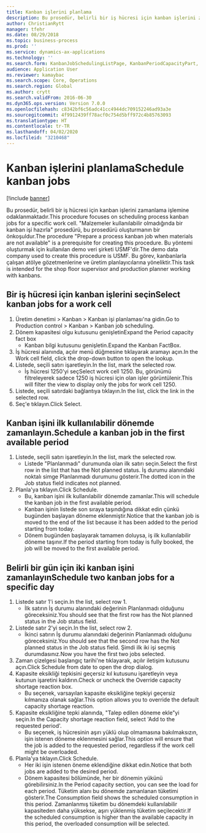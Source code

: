 ```yaml
---
title: Kanban işlerini planlama
description: Bu prosedür, belirli bir iş hücresi için kanban işlerini zamanlama işlemine odaklanmaktadır.
author: ChristianRytt
manager: tfehr
ms.date: 08/29/2018
ms.topic: business-process
ms.prod: ''
ms.service: dynamics-ax-applications
ms.technology: ''
ms.search.form: KanbanJobSchedulingListPage, KanbanPeriodCapacityPart, SysLookupMultiSelectGrid, KanbanBoardScheduleJobForward
audience: Application User
ms.reviewer: kamaybac
ms.search.scope: Core, Operations
ms.search.region: Global
ms.author: crytt
ms.search.validFrom: 2016-06-30
ms.dyn365.ops.version: Version 7.0.0
ms.openlocfilehash: c8342bf6c56adc41cc4944dc709152246ad93a3e
ms.sourcegitcommit: 4f9912439ff78acf0c754d5bff972c4b85763093
ms.translationtype: HT
ms.contentlocale: tr-TR
ms.lasthandoff: 04/02/2020
ms.locfileid: "3210468"
---
```

# <a name="schedule-kanban-jobs"></a><span data-ttu-id="0afb4-103">Kanban işlerini planlama</span><span class="sxs-lookup"><span data-stu-id="0afb4-103">Schedule kanban jobs</span></span>

[!include [banner](../../includes/banner.md)]

<span data-ttu-id="0afb4-104">Bu prosedür, belirli bir iş hücresi için kanban işlerini zamanlama işlemine odaklanmaktadır.</span><span class="sxs-lookup"><span data-stu-id="0afb4-104">This procedure focuses on scheduling process kanban jobs for a specific work cell.</span></span> <span data-ttu-id="0afb4-105">"Malzemeler kullanılabilir olmadığında bir kanban işi hazırla" prosedürü, bu prosedürü oluşturmanın bir önkoşuldur.</span><span class="sxs-lookup"><span data-stu-id="0afb4-105">The procedure "Prepare a process kanban job when materials are not available" is a prerequisite for creating this procedure.</span></span> <span data-ttu-id="0afb4-106">Bu yöntemi oluşturmak için kullanılan demo veri şirketi USMF'dir.</span><span class="sxs-lookup"><span data-stu-id="0afb4-106">The demo data company used to create this procedure is USMF.</span></span> <span data-ttu-id="0afb4-107">Bu görev, kanbanlarla çalışan atölye gözetmenlerine ve üretim planlayıcılarına yöneliktir.</span><span class="sxs-lookup"><span data-stu-id="0afb4-107">This task is intended for the shop floor supervisor and production planner working with kanbans.</span></span>


## <a name="select-kanban-jobs-for-a-work-cell"></a><span data-ttu-id="0afb4-108">Bir iş hücresi için kanban işlerini seçin</span><span class="sxs-lookup"><span data-stu-id="0afb4-108">Select kanban jobs for a work cell</span></span>
1. <span data-ttu-id="0afb4-109">Üretim denetimi > Kanban > Kanban işi planlaması'na gidin.</span><span class="sxs-lookup"><span data-stu-id="0afb4-109">Go to Production control > Kanban > Kanban job scheduling.</span></span>
2. <span data-ttu-id="0afb4-110">Dönem kapasitesi olgu kutusunu genişletin</span><span class="sxs-lookup"><span data-stu-id="0afb4-110">Expand the Period capacity fact box</span></span>
    * <span data-ttu-id="0afb4-111">Kanban bilgi kutusunu genişletin.</span><span class="sxs-lookup"><span data-stu-id="0afb4-111">Expand the Kanban FactBox.</span></span>  
3. <span data-ttu-id="0afb4-112">İş hücresi alanında, açılır menü düğmesine tıklayarak aramayı açın.</span><span class="sxs-lookup"><span data-stu-id="0afb4-112">In the Work cell field, click the drop-down button to open the lookup.</span></span>
4. <span data-ttu-id="0afb4-113">Listede, seçili satırı işaretleyin.</span><span class="sxs-lookup"><span data-stu-id="0afb4-113">In the list, mark the selected row.</span></span>
    * <span data-ttu-id="0afb4-114">İş hücresi 1250'yi seç</span><span class="sxs-lookup"><span data-stu-id="0afb4-114">Select work cell 1250.</span></span> <span data-ttu-id="0afb4-115">Bu, görünümü filtreleyerek sadece 1250 iş hücresi için olan işler görüntülenir.</span><span class="sxs-lookup"><span data-stu-id="0afb4-115">This will filter the view to display only the jobs for work cell 1250.</span></span>  
5. <span data-ttu-id="0afb4-116">Listede, seçili satırdaki bağlantıya tıklayın.</span><span class="sxs-lookup"><span data-stu-id="0afb4-116">In the list, click the link in the selected row.</span></span>
6. <span data-ttu-id="0afb4-117">Seç'e tıklayın.</span><span class="sxs-lookup"><span data-stu-id="0afb4-117">Click Select.</span></span>

## <a name="schedule-a-kanban-job-in-the-first-available-period"></a><span data-ttu-id="0afb4-118">Kanban işini ilk kullanılabilir dönemde zamanlayın.</span><span class="sxs-lookup"><span data-stu-id="0afb4-118">Schedule a kanban job in the first available period</span></span>
1. <span data-ttu-id="0afb4-119">Listede, seçili satırı işaretleyin.</span><span class="sxs-lookup"><span data-stu-id="0afb4-119">In the list, mark the selected row.</span></span>
    * <span data-ttu-id="0afb4-120">Listede "Planlanmadı" durumunda olan ilk satırı seçin.</span><span class="sxs-lookup"><span data-stu-id="0afb4-120">Select the first row in the list that has the Not planned status.</span></span> <span data-ttu-id="0afb4-121">İş durumu alanındaki noktalı simge Planlanmadı durumunu gösterir.</span><span class="sxs-lookup"><span data-stu-id="0afb4-121">The dotted icon in the Job status field indicates not planned.</span></span>  
2. <span data-ttu-id="0afb4-122">Planla'ya tıklayın.</span><span class="sxs-lookup"><span data-stu-id="0afb4-122">Click Schedule.</span></span>
    * <span data-ttu-id="0afb4-123">Bu, kanban işini ilk kullanılabilir dönemde zamanlar.</span><span class="sxs-lookup"><span data-stu-id="0afb4-123">This will schedule the kanban job in the first available period.</span></span>  
    * <span data-ttu-id="0afb4-124">Kanban işinin listede son sıraya taşındığına dikkat edin çünkü bugünden başlayan döneme eklenmiştir.</span><span class="sxs-lookup"><span data-stu-id="0afb4-124">Notice that the kanban job is moved to the end of the list because it has been added to the period starting from today.</span></span>  
    * <span data-ttu-id="0afb4-125">Dönem bugünden başlayarak tamamen doluysa, iş ilk kullanılabilir döneme taşınır.</span><span class="sxs-lookup"><span data-stu-id="0afb4-125">If the period starting from today is fully booked, the job will be moved to the first available period.</span></span>  

## <a name="schedule-two-kanban-jobs-for-a-specific-day"></a><span data-ttu-id="0afb4-126">Belirli bir gün için iki kanban işini zamanlayın</span><span class="sxs-lookup"><span data-stu-id="0afb4-126">Schedule two kanban jobs for a specific day</span></span>
1. <span data-ttu-id="0afb4-127">Listede satır 1'i seçin.</span><span class="sxs-lookup"><span data-stu-id="0afb4-127">In the list, select row 1.</span></span>
    * <span data-ttu-id="0afb4-128">İlk satırın İş durumu alanındaki değerinin Planlanmadı olduğunu göreceksiniz.</span><span class="sxs-lookup"><span data-stu-id="0afb4-128">You should see that the first row has the Not planned status in the Job status field.</span></span>  
2. <span data-ttu-id="0afb4-129">Listede satır 2'yi seçin.</span><span class="sxs-lookup"><span data-stu-id="0afb4-129">In the list, select row 2.</span></span>
    * <span data-ttu-id="0afb4-130">İkinci satırın İş durumu alanındaki değerinin Planlanmadı olduğunu göreceksiniz.</span><span class="sxs-lookup"><span data-stu-id="0afb4-130">You should see that the second row has the Not planned status in the Job status field.</span></span> <span data-ttu-id="0afb4-131">Şimdi ilk iki işi seçmiş durumdasınız.</span><span class="sxs-lookup"><span data-stu-id="0afb4-131">Now you have the first two jobs selected.</span></span>  
3. <span data-ttu-id="0afb4-132">Zaman çizelgesi başlangıç tarihi'ne tıklayarak, açılır iletişim kutusunu açın.</span><span class="sxs-lookup"><span data-stu-id="0afb4-132">Click Schedule from date to open the drop dialog.</span></span>
4. <span data-ttu-id="0afb4-133">Kapasite eksikliği tepkisini geçersiz kıl kutusunu işaretleyin veya kutunun işaretini kaldırın.</span><span class="sxs-lookup"><span data-stu-id="0afb4-133">Check or uncheck the Override capacity shortage reaction box.</span></span>
    * <span data-ttu-id="0afb4-134">Bu seçenek, varsayılan kapasite eksikliğine tepkiyi geçersiz kılmanıza olanak sağlar.</span><span class="sxs-lookup"><span data-stu-id="0afb4-134">This option allows you to override the default capacity shortage reaction.</span></span>  
5. <span data-ttu-id="0afb4-135">Kapasite eksikliğine tepki alanında, "Talep edilen döneme ekle"yi seçin.</span><span class="sxs-lookup"><span data-stu-id="0afb4-135">In the Capacity shortage reaction field, select 'Add to the requested period'.</span></span>
    * <span data-ttu-id="0afb4-136">Bu seçenek, iş hücresinin aşırı yüklü olup olmamasına bakılmaksızın, işin istenen döneme eklenmesini sağlar.</span><span class="sxs-lookup"><span data-stu-id="0afb4-136">This option will ensure that the job is added to the requested period, regardless if the work cell might be overloaded.</span></span>  
6. <span data-ttu-id="0afb4-137">Planla'ya tıklayın.</span><span class="sxs-lookup"><span data-stu-id="0afb4-137">Click Schedule.</span></span>
    * <span data-ttu-id="0afb4-138">Her iki işin istenen öneme eklendiğine dikkat edin.</span><span class="sxs-lookup"><span data-stu-id="0afb4-138">Notice that both jobs are added to the desired period.</span></span>  
    * <span data-ttu-id="0afb4-139">Dönem kapasitesi bölümünde, her bir dönemin yükünü görebilirsiniz.</span><span class="sxs-lookup"><span data-stu-id="0afb4-139">In the Period capacity section, you can see the load for each period.</span></span> <span data-ttu-id="0afb4-140">Tüketim alanı bu dönemde zamanlanan tüketimi gösterir.</span><span class="sxs-lookup"><span data-stu-id="0afb4-140">The Consumption field shows the scheduled consumption in this period.</span></span> <span data-ttu-id="0afb4-141">Zamanlanmış tüketim bu dönemdeki kullanılabilir kapasiteden daha yüksekse, aşırı yüklenmiş tüketim seçilecektir.</span><span class="sxs-lookup"><span data-stu-id="0afb4-141">If the scheduled consumption is higher than the available capacity in this period, the overloaded consumption will be selected.</span></span>  


